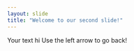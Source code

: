 ```yaml
---
layout: slide
title: "Welcome to our second slide!"
---
```

Your text hi 
Use the left arrow to go back!

